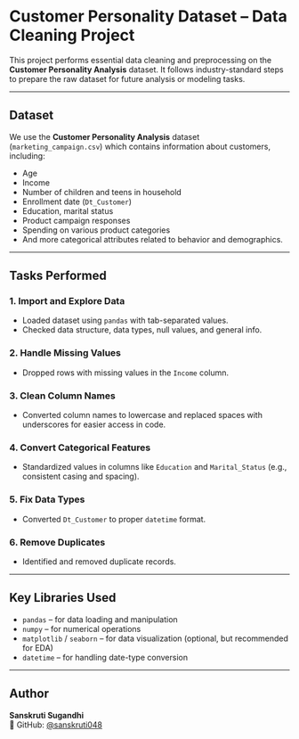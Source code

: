 # Customer Personality Dataset – Data Cleaning Project

This project performs essential data cleaning and preprocessing on the **Customer Personality Analysis** dataset. It follows industry-standard steps to prepare the raw dataset for future analysis or modeling tasks.

---

## Dataset

We use the **Customer Personality Analysis** dataset (`marketing_campaign.csv`) which contains information about customers, including:

- Age  
- Income  
- Number of children and teens in household  
- Enrollment date (`Dt_Customer`)  
- Education, marital status  
- Product campaign responses  
- Spending on various product categories  
- And more categorical attributes related to behavior and demographics.

---

## Tasks Performed

### 1. **Import and Explore Data**
- Loaded dataset using `pandas` with tab-separated values.
- Checked data structure, data types, null values, and general info.

### 2. **Handle Missing Values**
- Dropped rows with missing values in the `Income` column.

### 3. **Clean Column Names**
- Converted column names to lowercase and replaced spaces with underscores for easier access in code.

### 4. **Convert Categorical Features**
- Standardized values in columns like `Education` and `Marital_Status` (e.g., consistent casing and spacing).

### 5. **Fix Data Types**
- Converted `Dt_Customer` to proper `datetime` format.

### 6. **Remove Duplicates**
- Identified and removed duplicate records.

---

## Key Libraries Used

- `pandas` – for data loading and manipulation  
- `numpy` – for numerical operations  
- `matplotlib` / `seaborn` – for data visualization (optional, but recommended for EDA)  
- `datetime` – for handling date-type conversion

---

## Author


**Sanskruti Sugandhi**  
🔗 GitHub: [@sanskruti048](https://github.com/sanskruti048)
